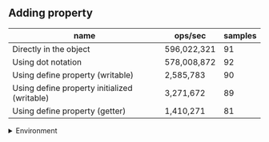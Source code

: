 ## Adding property

|name|ops/sec|samples|
|-|-|-|
|Directly in the object|596,022,321|91|
|Using dot notation|578,008,872|92|
|Using define property (writable)|2,585,783|90|
|Using define property initialized (writable)|3,271,672|89|
|Using define property (getter)|1,410,271|81|


<details>
<summary>Environment</summary>

* __Machine:__ linux x64 | 2 vCPUs | 6.8GB Mem
* __Run:__ Tue Oct 24 2023 15:19:33 GMT+0000 (Coordinated Universal Time)
</details>

<!--
{"environment":{"platform":"linux","arch":"x64","cpus":2,"totalMemory":6.7597503662109375},"benchmarks":[{"name":"Directly in the object","opsSec":596022320.6016258,"samples":6},{"name":"Using dot notation","opsSec":578008871.7256588,"samples":6},{"name":"Using define property (writable)","opsSec":2585782.8103260156,"samples":4},{"name":"Using define property initialized (writable)","opsSec":3271672.048591781,"samples":5},{"name":"Using define property (getter)","opsSec":1410271.2821225221,"samples":4}]}-->
